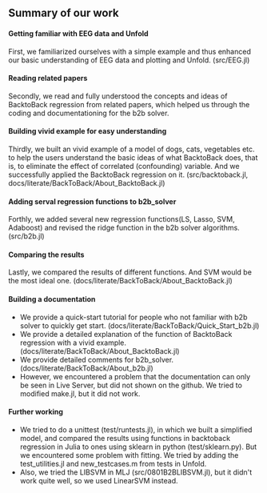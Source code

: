 ## Summary of our work

#### Getting familiar with EEG data and Unfold 
First, we familiarized ourselves with a simple example and thus enhanced our basic understanding of EEG data and plotting and Unfold. (src/EEG.jl)

#### Reading related papers
Secondly, we read and fully understood the concepts and ideas of BacktoBack regression from related papers, which helped us through the coding and documentationing for the b2b solver. 

#### Building vivid example for easy understanding 
Thirdly, we built an vivid example of a model of dogs, cats, vegetables etc. to help the users understand the basic ideas of what BacktoBack does, that is, to eliminate the effect of correlated (confounding) variable. And we successfully applied the BacktoBack regression on it. (src/backtoback.jl, docs/literate/BackToBack/About_BacktoBack.jl)

#### Adding serval regression functions to b2b_solver 
Forthly, we added several new regression functions(LS, Lasso, SVM, Adaboost) and revised the ridge function in the b2b solver algorithms. (src/b2b.jl)

#### Comparing the results 
Lastly, we compared the results of different functions. And SVM would be the most ideal one. (docs/literate/BackToBack/About_BacktoBack.jl)

#### Building a documentation
- We provide a quick-start tutorial for people who not familiar with b2b solver to quickly get start. (docs/literate/BackToBack/Quick_Start_b2b.jl)
- We provide a detailed explanation of the function of BacktoBack regression with a vivid example. (docs/literate/BackToBack/About_BacktoBack.jl)
- We provide detailed comments for b2b_solver. (docs/literate/BackToBack/About_b2b.jl)
- However, we encountered a problem that the documentation can only be seen in Live Server, but did not shown on the github. We tried to modified make.jl, but it did not work.

#### Further working
- We tried to do a unittest (test/runtests.jl), in which we built a simplified model, and compared the results using functions in backtoback regression in Julia to ones using sklearn in python (test/sklearn.py). But we encountered some problem with fitting. We tried by adding the test_utilities.jl and new_testcases.m from tests in Unfold.
- Also, we tried the LIBSVM in MLJ (src/0801B2BLIBSVM.jl), but it didn't work quite well, so we used LinearSVM instead. 